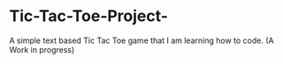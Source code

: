 # Tic-Tac-Toe-Project-
A simple text based Tic Tac Toe game that I am learning how to code.  (A Work in progress)
